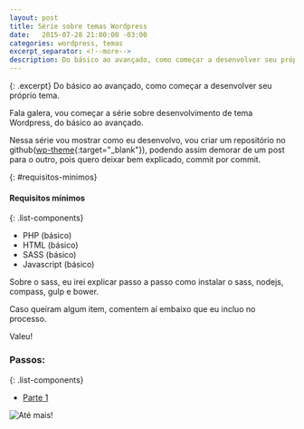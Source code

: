```yaml
---
layout: post
title: Série sobre temas Wordpress
date:   2015-07-28 21:00:00 -03:00
categories: wordpress, temas
excerpt_separator: <!--more-->
description: Do básico ao avançado, como começar a desenvolver seu próprio tema.
---
```


{: .excerpt}
Do básico ao avançado, como começar a desenvolver seu próprio tema.

<!--more-->

Fala galera, vou começar a série sobre desenvolvimento de tema Wordpress, do básico ao avançado.

Nessa série vou mostrar como eu desenvolvo, vou criar um repositório no github([wp-theme](https://github.com/raank/wp-theme){:target="_blank"}), podendo assim demorar de um post para o outro, pois quero deixar bem explicado, commit por commit.

{: #requisitos-minimos}
#### Requisitos mínimos

{: .list-components}
 - PHP (básico)
 - HTML (básico)
 - SASS (básico)
 - Javascript (básico)

Sobre o sass, eu irei explicar passo a passo como instalar o sass, nodejs, compass, gulp e bower.

Caso queiram algum item, comentem aí embaixo que eu incluo no processo.

Valeu!

### Passos:
{: .list-components}
 - [Parte 1](https://raank.github.io/blog/2015/07/criando-temas-wp-parte-1.html)

<img class="lazyload" data-src="http://i.imgur.com/d6z7vfv.gif" alt="Até mais!">